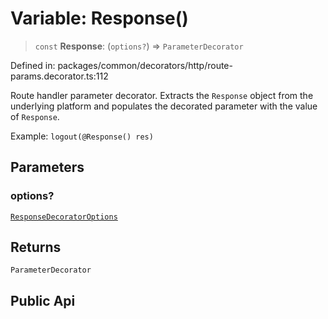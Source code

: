 # Variable: Response()

> `const` **Response**: (`options?`) => `ParameterDecorator`

Defined in: packages/common/decorators/http/route-params.decorator.ts:112

Route handler parameter decorator. Extracts the `Response`
object from the underlying platform and populates the decorated
parameter with the value of `Response`.

Example: `logout(@Response() res)`

## Parameters

### options?

[`ResponseDecoratorOptions`](../interfaces/ResponseDecoratorOptions.md)

## Returns

`ParameterDecorator`

## Public Api
